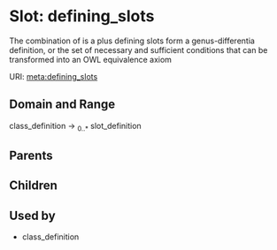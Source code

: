 
# Slot: defining_slots


The combination of is a plus defining slots form a genus-differentia definition, or the set of necessary and sufficient conditions that can be transformed into an OWL equivalence axiom

URI: [meta:defining_slots](https://w3id.org/biolink/biolinkml/meta/defining_slots)


## Domain and Range

class_definition ->  <sub>0..*</sub> slot_definition

## Parents


## Children


## Used by

 * class_definition
